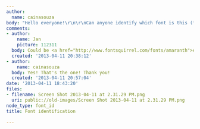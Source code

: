 ```yaml
---
author:
  name: cainasouza
body: "Hello everyone!\r\n\r\nCan anyone identify which font is this (file attached)?\r\n\r\nThanks!"
comments:
- author:
    name: Jan
    picture: 112311
  body: Could be <a href="http://www.fontsquirrel.com/fonts/amaranth">Amaranth</a>.
  created: '2013-04-11 20:38:12'
- author:
    name: cainasouza
  body: Yes! That's the one! Thank you!
  created: '2013-04-11 20:57:04'
date: '2013-04-11 18:43:20'
files:
- filename: Screen Shot 2013-04-11 at 2.31.29 PM.png
  uri: public://old-images/Screen Shot 2013-04-11 at 2.31.29 PM.png
node_type: font_id
title: Font identification

---
```

